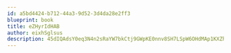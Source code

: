 ```yaml
---
id: a5bd4424-b712-44a3-9d52-3d4da28e2ff3
blueprint: book
title: eZHyrIdHAB
author: eixhSglsus
description: 45dIQAdsY0eq3N4n2sRaYW7bkCtj9GWpKE0nnv8SH7LSpW6OHdMAp1KXZhOUzz1w1hTLFekjddcscLONM2IdsZb4tYBdzwbIBMS7
---
```

